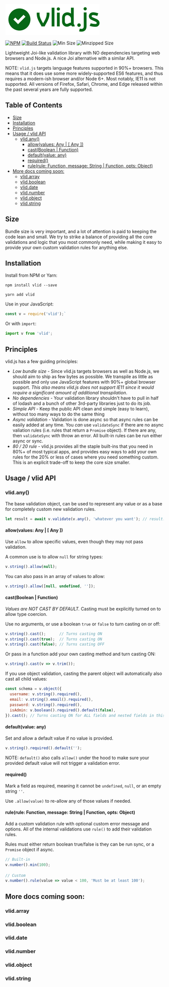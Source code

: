 ![vlid.js](./assets/logo.png)

[![NPM](https://badgen.net/npm/v/vlid)](https://www.npmjs.com/package/vlid)
[![Build
Status](https://travis-ci.org/vlucas/vlid.png?branch=master)](https://travis-ci.org/vlucas/vlid)
![Min Size](https://badgen.net/bundlephobia/min/vlid)
![Minzipped Size](https://badgen.net/bundlephobia/minzip/vlid)

Lightweight Joi-like validation library with NO dependencies targeting web browsers and Node.js. A nice Joi alternative
with a similar API.

NOTE: `vlid.js` targets language features supported in 90%+ browsers. This means that it does use some more
widely-supported ES6 features, and thus requires a modern-ish browser and/or Node 6+. Most notably, IE11 is
not supported. All versions of Firefox, Safari, Chrome, and Edge released within the past several years are
fully supported.

<!-- START doctoc generated TOC please keep comment here to allow auto update -->
<!-- DON'T EDIT THIS SECTION, INSTEAD RE-RUN doctoc TO UPDATE -->
## Table of Contents

- [Size](#size)
- [Installation](#installation)
- [Principles](#principles)
- [Usage / vlid API](#usage--vlid-api)
  - [vlid.any()](#vlidany)
    - [allow(values: Any | [ Any ])](#allowvalues-any---any-)
    - [cast(Boolean | Function)](#castboolean--function)
    - [default(value: any)](#defaultvalue-any)
    - [required()](#required)
    - [rule(rule: Function, message: String | Function, opts: Object)](#rulerule-function-message-string--function-opts-object)
- [More docs coming soon:](#more-docs-coming-soon)
  - [vlid.array](#vlidarray)
  - [vlid.boolean](#vlidboolean)
  - [vlid.date](#vliddate)
  - [vlid.number](#vlidnumber)
  - [vlid.object](#vlidobject)
  - [vlid.string](#vlidstring)

<!-- END doctoc generated TOC please keep comment here to allow auto update -->

## Size

Bundle size is very important, and a lot of attention is paid to keeping the code lean and small. We try to
strike a balance of providing all the core validations and logic that you most commonly need, while making it
easy to provide your own custom validation rules for anything else.

## Installation

Install from NPM or Yarn:

```shell
npm install vlid --save
```
```shell
yarn add vlid
```

Use in your JavaScript:

```javascript
const v = require('vlid');`
```

Or with `import`:

```javascript
import v from 'vlid';
```

## Principles

vlid.js has a few guiding principles:

- *Low bundle size* - Since vlid.js targets browsers as well as Node.js, we should aim to ship as few bytes as
possible. We transpile as little as possible and only use JavaScript features with 90%+ global browser
support. _This also means vlid.js does not support IE11 since it would require a significant amount of
additional transpilation_.
- *No dependencies* - Your validation library shouldn't have to pull in half of lodash and a bunch of other
3rd-party libraries just to do its job.
- *Simple API* - Keep the public API clean and simple (easy to learn), without too many ways to do the same
thing
- *Async validation* - Validation is done async so that async rules can be easily added at any time. You _can_
use `validateSync` if there are no async valiation rules (i.e. rules that return a `Promise` object). If there
are any, then `validateSync` with throw an error. All built-in rules can be run either async or sync.
- *80 / 20 rule* - vlid.js provides all the staple built-ins that you need in 80%+ of most typical apps, and
provides easy ways to add your own rules for the 20% or less of cases where you need something custom.  This
is an explicit trade-off to keep the core size smaller.

## Usage / vlid API

### vlid.any()

The base validation object, can be used to represent any value or as a base for completely custom new
validation rules.

```javascript
let result = await v.validate(v.any(), 'whatever you want'); // result.isValid = true
```

#### allow(values: Any | [ Any ])

Use `allow` to allow specific values, even though they may not pass validation.

A common use is to allow `null` for string types:

```javascript
v.string().allow(null);
```

You can also pass in an array of values to allow:

```javascript
v.string().allow([null, undefined, '']);
```

#### cast(Boolean | Function)

*Values are NOT CAST BY DEFAULT.* Casting must be explicitly turned on to allow type coercion.

Use no arguments, or use a boolean `true` or `false` to turn casting on or off:

```javascript
v.string().cast();      // Turns casting ON
v.string().cast(true);  // Turns casting ON
v.string().cast(false); // Turns casting OFF
```

Or pass in a function add your own casting method and turn casting ON:

```javascript
v.string().cast(v => v.trim());
```

If you use object validation, casting the parent object will automatically also cast all child values:

```javascript
const schema = v.object({
  username: v.string().required(),
  email: v.string().email().required(),
  password: v.string().required(),
  isAdmin: v.boolean().required().default(false),
}).cast(); // Turns casting ON for ALL fields and nested fields in this object
```

#### default(value: any)

Set and allow a default value if no value is provided.

```javascript
v.string().required().default('');
```

NOTE: `default()` also calls `allow()` under the hood to make sure your provided default value will not
trigger a validation error.

#### required()

Mark a field as required, meaning it cannot be `undefined`, `null`, or an empty string `''`.

Use `.allow(value)` to re-allow any of those values if needed.

#### rule(rule: Function, message: String | Function, opts: Object)

Add a custom validation rule with optional custom error message and options. All of the internal validations
use `rule()` to add their validation rules.

Rules must either return boolean true/false is they can be run sync, or a `Promise` object if async.

```javascript
// Built-in
v.number().min(100);

// Custom
v.number().rule(value => value < 100, 'Must be at least 100');
```

## More docs coming soon:

### vlid.array
### vlid.boolean
### vlid.date
### vlid.number
### vlid.object
### vlid.string
